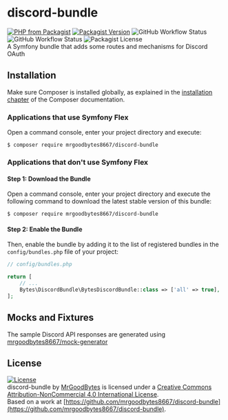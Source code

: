 # discord-bundle
[![PHP from Packagist](https://img.shields.io/packagist/php-v/mrgoodbytes8667/discord-bundle?style=flat)](https://packagist.org/packages/mrgoodbytes8667/discord-bundle)
[![Packagist Version](https://img.shields.io/packagist/v/mrgoodbytes8667/discord-bundle?style=flat)](https://packagist.org/packages/mrgoodbytes8667/discord-bundle)
![GitHub Workflow Status](https://img.shields.io/github/workflow/status/mrgoodbytes8667/discord-bundle/release?style=flat&label=stable)
![GitHub Workflow Status](https://img.shields.io/github/workflow/status/mrgoodbytes8667/discord-bundle/tests?style=flat)
![Packagist License](https://img.shields.io/packagist/l/mrgoodbytes8667/discord-bundle?style=flat)  
A Symfony bundle that adds some routes and mechanisms for Discord OAuth

## Installation

Make sure Composer is installed globally, as explained in the
[installation chapter](https://getcomposer.org/doc/00-intro.md)
of the Composer documentation.

### Applications that use Symfony Flex

Open a command console, enter your project directory and execute:

```console
$ composer require mrgoodbytes8667/discord-bundle
```

### Applications that don't use Symfony Flex

#### Step 1: Download the Bundle

Open a command console, enter your project directory and execute the
following command to download the latest stable version of this bundle:

```console
$ composer require mrgoodbytes8667/discord-bundle
```

#### Step 2: Enable the Bundle

Then, enable the bundle by adding it to the list of registered bundles
in the `config/bundles.php` file of your project:

```php
// config/bundles.php

return [
    // ...
    Bytes\DiscordBundle\BytesDiscordBundle::class => ['all' => true],
];
```

## Mocks and Fixtures
The sample Discord API responses are generated using [mrgoodbytes8667/mock-generator](https://github.com/mrgoodbytes8667/mock-generator)

## License
[![License](https://i.creativecommons.org/l/by-nc/4.0/88x31.png)]("http://creativecommons.org/licenses/by-nc/4.0/)  
discord-bundle by [MrGoodBytes](https://www.goodbytes.live) is licensed under a [Creative Commons Attribution-NonCommercial 4.0 International License](http://creativecommons.org/licenses/by-nc/4.0/).  
Based on a work at [https://github.com/mrgoodbytes8667/discord-bundle](https://github.com/mrgoodbytes8667/discord-bundle).